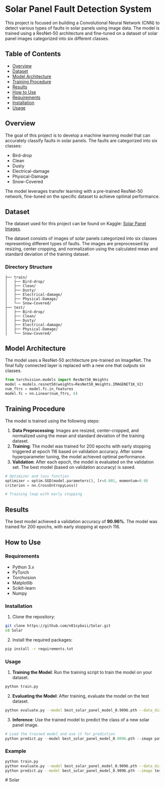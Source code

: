 # Solar Panel Fault Detection System

This project is focused on building a Convolutional Neural Network (CNN) to detect various types of faults in solar panels using image data. The model is trained using a ResNet-50 architecture and fine-tuned on a dataset of solar panel images categorized into six different classes.

## Table of Contents

- [Overview](#overview)
- [Dataset](#dataset)
- [Model Architecture](#model-architecture)
- [Training Procedure](#training-procedure)
- [Results](#results)
- [How to Use](#how-to-use)
- [Requirements](#requirements)
- [Installation](#installation)
- [Usage](#usage)

## Overview

The goal of this project is to develop a machine learning model that can accurately classify faults in solar panels. The faults are categorized into six classes:

- Bird-drop
- Clean
- Dusty
- Electrical-damage
- Physical-Damage
- Snow-Covered

The model leverages transfer learning with a pre-trained ResNet-50 network, fine-tuned on the specific dataset to achieve optimal performance.

## Dataset

The dataset used for this project can be found on Kaggle: [Solar Panel Images](https://www.kaggle.com/datasets/pythonafroz/solar-panel-images).

The dataset consists of images of solar panels categorized into six classes representing different types of faults. The images are preprocessed by resizing, center cropping, and normalization using the calculated mean and standard deviation of the training dataset.

### Directory Structure

```plaintext
├── train/
│   ├── Bird-drop/
│   ├── Clean/
│   ├── Dusty/
│   ├── Electrical-damage/
│   ├── Physical-Damage/
│   └── Snow-Covered/
├── test/
│   ├── Bird-drop/
│   ├── Clean/
│   ├── Dusty/
│   ├── Electrical-damage/
│   ├── Physical-Damage/
│   └── Snow-Covered/
```

## Model Architecture

The model uses a ResNet-50 architecture pre-trained on ImageNet. The final fully connected layer is replaced with a new one that outputs six classes.

```python
from torchvision.models import ResNet50_Weights
model = models.resnet50(weights=ResNet50_Weights.IMAGENET1K_V2)
num_ftrs = model.fc.in_features
model.fc = nn.Linear(num_ftrs, 6)
```

## Training Procedure

The model is trained using the following steps:

1. **Data Preprocessing**: Images are resized, center-cropped, and normalized using the mean and standard deviation of the training dataset.
2. **Training**: The model was trained for 200 epochs with early stopping triggered at epoch 116 based on validation accuracy. After some hyperparameter tuning, the model achieved optimal performance.
3. **Validation**: After each epoch, the model is evaluated on the validation set. The best model (based on validation accuracy) is saved.

```python
# Optimizer and loss function
optimizer = optim.SGD(model.parameters(), lr=0.001, momentum=0.9)
criterion = nn.CrossEntropyLoss()

# Training loop with early stopping
```

## Results

The best model achieved a validation accuracy of **90.96%**. The model was trained for 200 epochs, with early stopping at epoch 116.

## How to Use

### Requirements

- Python 3.x
- PyTorch
- Torchvision
- Matplotlib
- Scikit-learn
- Numpy

### Installation

1. Clone the repository:

```bash
git clone https://github.com/n01syboii/Solar.git
cd Solar
```

2. Install the required packages:

```bash
pip install -r requirements.txt
```

### Usage

1. **Training the Model**: Run the training script to train the model on your dataset.

```bash
python train.py
```

2. **Evaluating the Model**: After training, evaluate the model on the test dataset.

```bash
python evaluate.py --model best_solar_panel_model_0.9096.pth --data_dir test/
```

3. **Inference**: Use the trained model to predict the class of a new solar panel image.

```python
# Load the trained model and use it for prediction
python predict.py --model best_solar_panel_model_0.9096.pth --image path_to_image
```

### Example

```bash
python train.py
python evaluate.py --model best_solar_panel_model_0.9096.pth --data_dir test/
python predict.py --model best_solar_panel_model_0.9096.pth --image test/Clean/image.jpg
```
#   S o l a r  
 